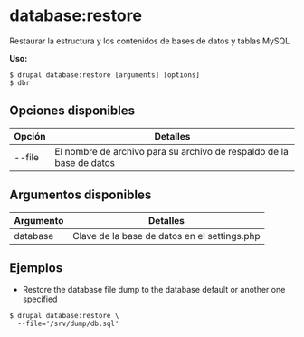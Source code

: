 # database:restore
Restaurar la estructura y los contenidos de bases de datos y tablas MySQL

**Uso:**
```
$ drupal database:restore [arguments] [options]
$ dbr  
```

## Opciones disponibles
Opción | Detalles
-------|-------------
--file | El nombre de archivo para su archivo de respaldo de la base de datos

## Argumentos disponibles
Argumento | Detalles
---------|-------------
database | Clave de la base de datos en el settings.php

## Ejemplos
* Restore the database file dump to the database default or another one specified
```
$ drupal database:restore \
  --file='/srv/dump/db.sql'

```
